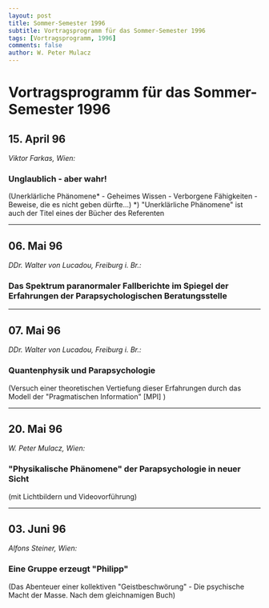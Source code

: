 ```yaml
---
layout: post
title: Sommer-Semester 1996
subtitle: Vortragsprogramm für das Sommer-Semester 1996
tags: [Vortragsprogramm, 1996]
comments: false
author: W. Peter Mulacz
---
```


# Vortragsprogramm für das Sommer-Semester 1996

## 15. April 96 
_Viktor Farkas, Wien:_
### Unglaublich - aber wahr!
(Unerklärliche Phänomene* - Geheimes Wissen -   Verborgene Fähigkeiten - Beweise, die es nicht geben dürfte...)
*) "Unerklärliche Phänomene" ist auch der Titel eines der Bücher des Referenten


___


## 06. Mai 96 
_DDr. Walter von Lucadou, Freiburg i. Br.:_
### Das Spektrum paranormaler Fallberichte im Spiegel der Erfahrungen der Parapsychologischen Beratungsstelle


___


## 07. Mai 96 
_DDr. Walter von Lucadou, Freiburg i. Br.:_
### Quantenphysik und Parapsychologie
(Versuch einer theoretischen Vertiefung dieser Erfahrungen durch das Modell der "Pragmatischen Information" [MPI] )


___


## 20. Mai 96
_W. Peter Mulacz, Wien:_
### "Physikalische Phänomene" der Parapsychologie in neuer Sicht
(mit Lichtbildern und Videovorführung)


___


## 03. Juni 96
_Alfons Steiner, Wien:_
### Eine Gruppe erzeugt "Philipp"
(Das Abenteuer einer kollektiven "Geistbeschwörung" - Die psychische Macht der Masse. Nach dem gleichnamigen Buch)

          
